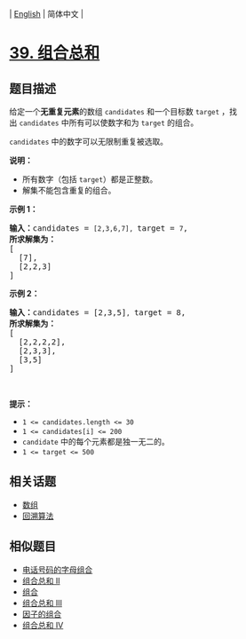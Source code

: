
| [English](README_EN.md) | 简体中文 |

# [39. 组合总和](https://leetcode-cn.com/problems/combination-sum/)

## 题目描述

<p>给定一个<strong>无重复元素</strong>的数组&nbsp;<code>candidates</code>&nbsp;和一个目标数&nbsp;<code>target</code>&nbsp;，找出&nbsp;<code>candidates</code>&nbsp;中所有可以使数字和为&nbsp;<code>target</code>&nbsp;的组合。</p>

<p><code>candidates</code>&nbsp;中的数字可以无限制重复被选取。</p>

<p><strong>说明：</strong></p>

<ul>
	<li>所有数字（包括&nbsp;<code>target</code>）都是正整数。</li>
	<li>解集不能包含重复的组合。&nbsp;</li>
</ul>

<p><strong>示例&nbsp;1：</strong></p>

<pre><strong>输入：</strong>candidates = <code>[2,3,6,7], </code>target = <code>7</code>,
<strong>所求解集为：</strong>
[
  [7],
  [2,2,3]
]
</pre>

<p><strong>示例&nbsp;2：</strong></p>

<pre><strong>输入：</strong>candidates = [2,3,5]<code>, </code>target = 8,
<strong>所求解集为：</strong>
[
&nbsp; [2,2,2,2],
&nbsp; [2,3,3],
&nbsp; [3,5]
]</pre>

<p>&nbsp;</p>

<p><strong>提示：</strong></p>

<ul>
	<li><code>1 &lt;= candidates.length &lt;= 30</code></li>
	<li><code>1 &lt;= candidates[i] &lt;= 200</code></li>
	<li><code>candidate</code> 中的每个元素都是独一无二的。</li>
	<li><code>1 &lt;= target &lt;= 500</code></li>
</ul>


## 相关话题

- [数组](https://leetcode-cn.com/tag/array)
- [回溯算法](https://leetcode-cn.com/tag/backtracking)

## 相似题目

- [电话号码的字母组合](../letter-combinations-of-a-phone-number/README.md)
- [组合总和 II](../combination-sum-ii/README.md)
- [组合](../combinations/README.md)
- [组合总和 III](../combination-sum-iii/README.md)
- [因子的组合](../factor-combinations/README.md)
- [组合总和 Ⅳ](../combination-sum-iv/README.md)
